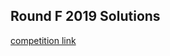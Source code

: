 ## Round F 2019 Solutions

[competition link](https://codingcompetitions.withgoogle.com/kickstart/round/0000000000050edc)  
